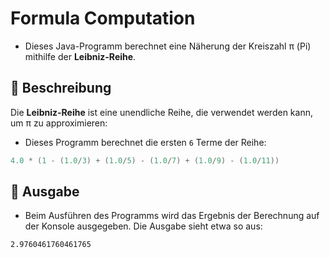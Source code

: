 # Formula Computation
* Dieses Java-Programm berechnet eine Näherung der Kreiszahl π (Pi) mithilfe der **Leibniz-Reihe**.

## 📘 Beschreibung
Die **Leibniz-Reihe** ist eine unendliche Reihe, die verwendet werden kann, um π zu approximieren:

* Dieses Programm berechnet die ersten `6` Terme der Reihe:
```java 
4.0 * (1 - (1.0/3) + (1.0/5) - (1.0/7) + (1.0/9) - (1.0/11))
```
## 🧮 Ausgabe
* Beim Ausführen des Programms wird das Ergebnis der Berechnung auf der Konsole ausgegeben. Die Ausgabe sieht etwa so aus:

```
2.9760461760461765
```
